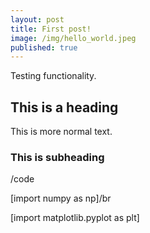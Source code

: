 ```yaml
---
layout: post
title: First post!
image: /img/hello_world.jpeg
published: true
---
```


Testing functionality.

## This is a heading

This is more normal text.

### This is subheading


/code 

[import numpy as np]/br

[import matplotlib.pyplot as plt]

